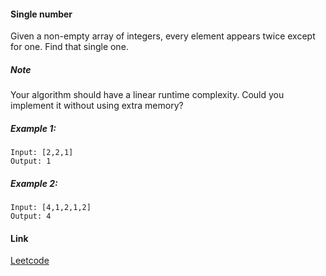#### Single number
Given a non-empty array of integers, every element appears twice except for one. Find that single one.
##### Note
Your algorithm should have a linear runtime complexity. Could you implement it without using extra memory?
##### Example 1:
```
Input: [2,2,1]
Output: 1
```
##### Example 2:
```
Input: [4,1,2,1,2]
Output: 4
```
#### Link
[Leetcode](https://leetcode.com/explore/challenge/card/30-day-leetcoding-challenge/528/week-1/3283/)